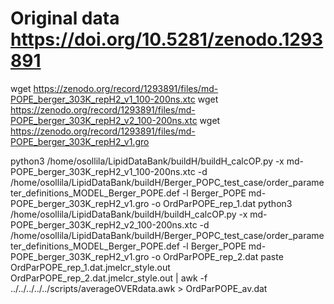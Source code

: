 # Original data https://doi.org/10.5281/zenodo.1293891

wget https://zenodo.org/record/1293891/files/md-POPE_berger_303K_repH2_v1_100-200ns.xtc
wget https://zenodo.org/record/1293891/files/md-POPE_berger_303K_repH2_v2_100-200ns.xtc
wget https://zenodo.org/record/1293891/files/md-POPE_berger_303K_repH2_v1.gro

python3 /home/osollila/LipidDataBank/buildH/buildH_calcOP.py -x md-POPE_berger_303K_repH2_v1_100-200ns.xtc -d /home/osollila/LipidDataBank/buildH/Berger_POPC_test_case/order_parameter_definitions_MODEL_Berger_POPE.def -l Berger_POPE md-POPE_berger_303K_repH2_v1.gro -o OrdParPOPE_rep_1.dat
python3 /home/osollila/LipidDataBank/buildH/buildH_calcOP.py -x md-POPE_berger_303K_repH2_v2_100-200ns.xtc -d /home/osollila/LipidDataBank/buildH/Berger_POPC_test_case/order_parameter_definitions_MODEL_Berger_POPE.def -l Berger_POPE md-POPE_berger_303K_repH2_v1.gro -o OrdParPOPE_rep_2.dat
paste OrdParPOPE_rep_1.dat.jmelcr_style.out OrdParPOPE_rep_2.dat.jmelcr_style.out  | awk -f ../../../../../scripts/averageOVERdata.awk > OrdParPOPE_av.dat
